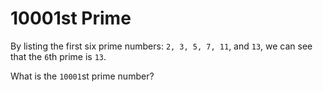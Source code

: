 # 10001st Prime

By listing the first six prime numbers: `2, 3, 5, 7, 11`, and `13`, we can see
that the `6`th prime is `13`.

What is the `10001`st prime number?
